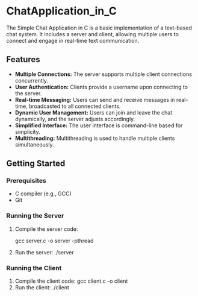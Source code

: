 # ChatApplication_in_C

The Simple Chat Application in C is a basic implementation of a text-based chat system. It includes a server and client, allowing multiple users to connect and engage in real-time text communication.

## Features

- **Multiple Connections:** The server supports multiple client connections concurrently.
- **User Authentication:** Clients provide a username upon connecting to the server.
- **Real-time Messaging:** Users can send and receive messages in real-time, broadcasted to all connected clients.
- **Dynamic User Management:** Users can join and leave the chat dynamically, and the server adjusts accordingly.
- **Simplified Interface:** The user interface is command-line based for simplicity.
- **Multithreading:** Multithreading is used to handle multiple clients simultaneously.

## Getting Started

### Prerequisites

- C compiler (e.g., GCC)
- Git

### Running the Server

1. Compile the server code:

   gcc server.c -o server -pthread
2. Run the server:
  ./server
### Running the Client

1. Compile the client code:
  gcc client.c -o client
2. Run the client:
   ./client

